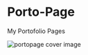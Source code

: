 # Porto-Page
My Portofolio Pages

![portopage cover image](https://github.com/user-attachments/assets/798f00d4-38fa-4437-b015-1aeff44fb61d)

